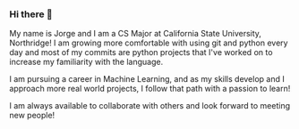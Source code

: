 ### Hi there 👋

<!--
**Zucaritas46/Zucaritas46** is a ✨ _special_ ✨ repository because its `README.md` (this file) appears on your GitHub profile.

Here are some ideas to get you started:

- 🔭 I’m currently working on ...
- 🌱 I’m currently learning ...
- 👯 I’m looking to collaborate on ...
- 🤔 I’m looking for help with ...
- 💬 Ask me about ...
- 📫 How to reach me: ...
- 😄 Pronouns: ...
- ⚡ Fun fact: ...
-->
My name is Jorge and I am a CS Major at California State University, Northridge! I am growing more comfortable with using git and python every day and most of my commits are python projects that I've worked on to increase my familiarity with the language.

I am pursuing a career in Machine Learning, and as my skills develop and I approach more real world projects, I follow that path with a passion to learn!

I am always available to collaborate with others and look forward to meeting new people!
